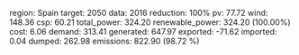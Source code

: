 region: Spain
target: 2050
data: 2016
reduction: 100%
pv: 77.72
wind: 148.36
csp: 60.21
total_power: 324.20
renewable_power: 324.20 (100.00%)
cost: 6.06
demand: 313.41
generated: 647.97
exported: -71.62
imported: 0.04
dumped: 262.98
emissions: 822.90 (98.72 %)
